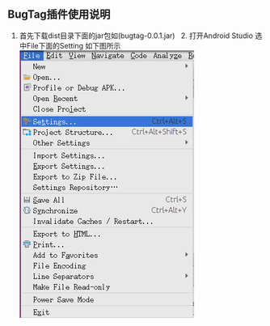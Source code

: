 ## BugTag插件使用说明
   1. 首先下载dist目录下面的jar包如(bugtag-0.0.1.jar)
   2. 打开Android Studio 选中File下面的Setting 如下图所示<br/>![进入设置](mdres/gtsetting.png)
